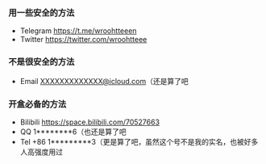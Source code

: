 
### 用一些安全的方法

- Telegram https://t.me/wroohtteeen
- Twitter https://twitter.com/wroohtteee

### 不是很安全的方法

- Email XXXXXXXXXXXXX@icloud.com（还是算了吧

### 开盒必备的方法

- Bilibili https://space.bilibili.com/70527663
- QQ 1********6（也还是算了吧
- Tel +86 1*********3（更是算了吧，虽然这个号不是我的实名，也被好多人高强度用过